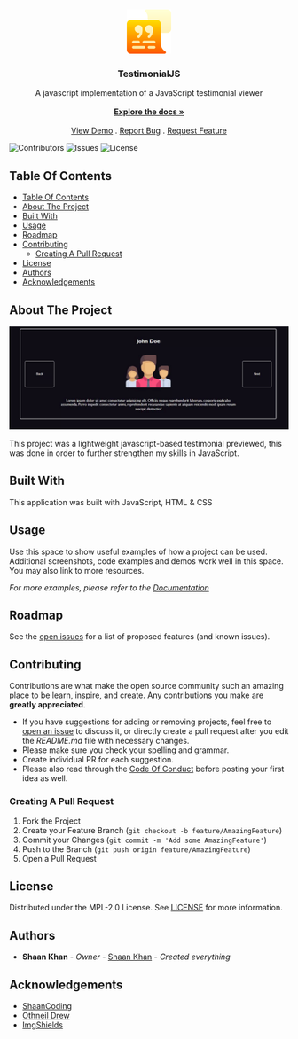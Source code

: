 <br/>
<p align="center">
  <a href="https://github.com/ShaanCoding/TestimonialJS">
    <img src="images/logo.png" alt="Logo" width="80" height="80">
  </a>

  <h3 align="center">TestimonialJS</h3>

  <p align="center">
    A javascript implementation of a JavaScript testimonial viewer
    <br/>
    <br/>
    <a href="https://github.com/ShaanCoding/TestimonialJS"><strong>Explore the docs »</strong></a>
    <br/>
    <br/>
    <a href="https://github.com/ShaanCoding/TestimonialJS">View Demo</a>
    .
    <a href="https://github.com/ShaanCoding/TestimonialJS/issues">Report Bug</a>
    .
    <a href="https://github.com/ShaanCoding/TestimonialJS/issues">Request Feature</a>
  </p>
</p>

![Contributors](https://img.shields.io/github/contributors/ShaanCoding/TestimonialJS?color=dark-green) ![Issues](https://img.shields.io/github/issues/ShaanCoding/TestimonialJS) ![License](https://img.shields.io/github/license/ShaanCoding/TestimonialJS) 

## Table Of Contents

- [Table Of Contents](#table-of-contents)
- [About The Project](#about-the-project)
- [Built With](#built-with)
- [Usage](#usage)
- [Roadmap](#roadmap)
- [Contributing](#contributing)
  - [Creating A Pull Request](#creating-a-pull-request)
- [License](#license)
- [Authors](#authors)
- [Acknowledgements](#acknowledgements)

## About The Project

![Screen Shot](images/testimonialJS.gif)

This project was a lightweight javascript-based testimonial previewed, this was done in order to further strengthen my skills in JavaScript.


## Built With

This application was built with JavaScript, HTML & CSS

## Usage

Use this space to show useful examples of how a project can be used. Additional screenshots, code examples and demos work well in this space. You may also link to more resources.

_For more examples, please refer to the [Documentation](https://example.com)_

## Roadmap

See the [open issues](https://github.com/ShaanCoding/TestimonialJS/issues) for a list of proposed features (and known issues).

## Contributing

Contributions are what make the open source community such an amazing place to be learn, inspire, and create. Any contributions you make are **greatly appreciated**.
* If you have suggestions for adding or removing projects, feel free to [open an issue](https://github.com/ShaanCoding/TestimonialJS/issues/new) to discuss it, or directly create a pull request after you edit the *README.md* file with necessary changes.
* Please make sure you check your spelling and grammar.
* Create individual PR for each suggestion.
* Please also read through the [Code Of Conduct](https://github.com/ShaanCoding/TestimonialJS/blob/main/CODE_OF_CONDUCT.md) before posting your first idea as well.

### Creating A Pull Request

1. Fork the Project
2. Create your Feature Branch (`git checkout -b feature/AmazingFeature`)
3. Commit your Changes (`git commit -m 'Add some AmazingFeature'`)
4. Push to the Branch (`git push origin feature/AmazingFeature`)
5. Open a Pull Request

## License

Distributed under the MPL-2.0 License. See [LICENSE](https://github.com/ShaanCoding/TestimonialJS/blob/main/LICENSE.md) for more information.


## Authors

* **Shaan Khan** - *Owner* - [Shaan Khan](https://github.com/ShaanCoding/) - *Created everything*

## Acknowledgements

* [ShaanCoding](https://github.com/ShaanCoding/)
* [Othneil Drew](https://github.com/othneildrew/Best-README-Template)
* [ImgShields](https://shields.io/)
